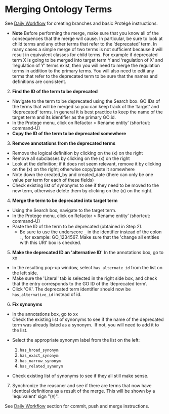 # Merging Ontology Terms


See [Daily Workflow](http://go-ontology.readthedocs.io/en/latest/Installgit.html#daily-workflow-updating-with-git-pull) for creating branches and basic Protégé instructions. 

- **Note** Before performing the merge, make sure that you know all of the consequences that the merge will cause. In particular, be sure to look at child terms and any other terms that refer to the ‘deprecated’ term. In many cases a simple merge of two terms is not sufficient because it will result in equivalent classes for child terms. For example if deprecated term X is going to be merged into target term Y and ‘regulation of X’ and ‘regulation of Y’ terms exist, then you will need to merge the regulation terms in addition to the primary terms. You will also need to edit any terms that refer to the deprecated term to be sure that the names and definitions are consistent.

2.	**Find the ID of the term to be deprecated** 
   - Navigate to the term to be deprecated using the Search box.
GO IDs of the terms that will be merged so you can keep track of the ‘target’ and ‘deprecated’ terms. In general it is best practice to keep the name of the target term and its identifier as the primary GO:id.
   - In the Protege menu, click on Refactor > Rename entity’ (shortcut: command-U) 
   - **Copy the ID of the term to be deprecated somewhere**
 
 3. **Remove annotations from the deprecated terms**
   - Remove the logical definition by clicking on the (x) on the right
   - Remove all subclasses by clicking on the (x) on the right
   - Look at the definition; if it does not seem relevant, remove it by clicking on the (x) on the right; otherwise copy/paste it somewhere
   - Note down the created_by and created_date (there can only be one value per term for each of these fields)
   - Check existing list of synonyms to see if they need to be moved to the new term, otherwise delete them by clicking on the (x) on the right.
   
  4.  **Merge the term to be deprecated into target term**
   - Using the Search box, navigate to the target term.
   - In the Protege menu, click on Refactor > Rename entity’ (shortcut: command-U) 
   - Paste the ID of the term to be deprecated (obtained in Step 2). 
        - Be sure to use the underscore ```_``` in the identifier instead of the colon ```:```, for example: GO_1234567. Make sure that the 'change all entities with this URI' box is checked.
 
 5. **Make the deprecated ID an 'alternative ID'**
 In the annotations box, go to xx 
 - In the resulting pop-up window, select ```has_alternate_id``` from the list on the left side. 
-  Make sure the 'Literal' tab is selected in the right side box, and check that the entry corresponds to the GO ID of the ‘deprecated term’.  
- Click 'OK'. The deprecated term identifier should now be ```has_alternative_id``` instead of id.

 6. **Fix synonyms** 
 - In the annotations box, go to xx 	
 Check the existing list of synonyms to see if the name of the deprecated term was already listed as a synonym.  If not, you will need to add it to the list.
 - Select the appropriate synonym label from the list on the left:
    1.	```has_broad_synonym```
    2.	```has_exact_synonym```
    3.	```has_narrow_synonym```
    4.	```has_related_synonym```

- Check existing list of synonyms to see if they all still make sense.


7. Synchronize the reasoner and see if there are terms that now have identical definitions as a result of the merge. This will be shown by a 'equivalent' sign "(&#8801;)".


See [Daily Workflow](http://go-ontology.readthedocs.io/en/latest/Installgit.html#daily-workflow-committing-pushing-and-merging-your-changes-to-the-repository) section for commit, push and merge instructions. 
